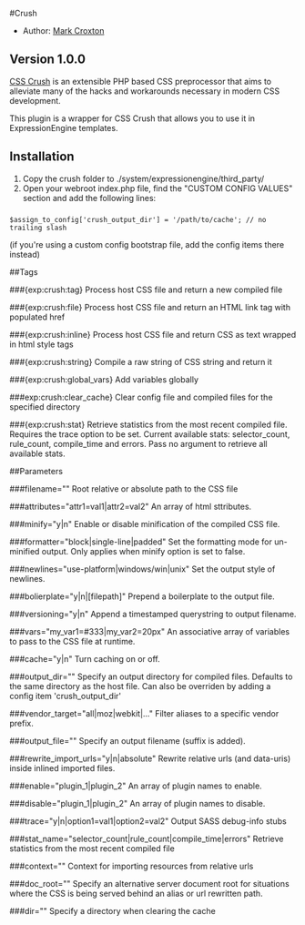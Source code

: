 #Crush

* Author: [Mark Croxton](http://hallmark-design.co.uk/)

## Version 1.0.0

[CSS Crush](https://github.com/peteboere/css-crush) is an extensible PHP based CSS preprocessor that aims to alleviate many of the hacks and workarounds necessary in modern CSS development.

This plugin is a wrapper for CSS Crush that allows you to use it in ExpressionEngine templates.

## Installation

1. Copy the crush folder to ./system/expressionengine/third_party/
2. Open your webroot index.php file, find the "CUSTOM CONFIG VALUES" section and add the following lines:

###
	
	$assign_to_config['crush_output_dir'] = '/path/to/cache'; // no trailing slash


(if you're using a custom config bootstrap file, add the config items there instead)

##Tags

###{exp:crush:tag}
Process host CSS file and return a new compiled file

###{exp:crush:file}
Process host CSS file and return an HTML link tag with populated href

###{exp:crush:inline}
Process host CSS file and return CSS as text wrapped in html style tags

###{exp:crush:string}
Compile a raw string of CSS string and return it

###{exp:crush:global_vars}
Add variables globally

###exp:crush:clear_cache}
Clear config file and compiled files for the specified directory

###{exp:crush:stat}
Retrieve statistics from the most recent compiled file. 
Requires the trace option to be set. 
Current available stats: selector_count, rule_count, compile_time and errors. 
Pass no argument to retrieve all available stats.


##Parameters

###filename=""
Root relative or absolute path to the CSS file

###attributes="attr1=val1|attr2=val2"
An array of html sttributes.

###minify="y|n"
Enable or disable minification of the compiled CSS file.

###formatter="block|single-line|padded"
Set the formatting mode for un-minified output. 
Only applies when minify option is set to false.

###newlines="use-platform|windows/win|unix"
Set the output style of newlines.

###bolierplate="y|n|[filepath]"
Prepend a boilerplate to the output file.

###versioning="y|n"
Append a timestamped querystring to output filename.

###vars="my_var1=#333|my_var2=20px"
An associative array of variables to pass to the CSS file at runtime.

###cache="y|n"
Turn caching on or off.

###output_dir=""
Specify an output directory for compiled files. 
Defaults to the same directory as the host file.
Can also be overriden by adding a config item 'crush_output_dir'

###vendor_target="all|moz|webkit|..."
Filter aliases to a specific vendor prefix.

###output_file=""
Specify an output filename (suffix is added).

###rewrite_import_urls="y|n|absolute"
Rewrite relative urls (and data-uris) inside inlined imported files.

###enable="plugin_1|plugin_2"
An array of plugin names to enable.

###disable="plugin_1|plugin_2"
An array of plugin names to disable.

###trace="y|n|option1=val1|option2=val2"
Output SASS debug-info stubs

###stat_name="selector_count|rule_count|compile_time|errors"
Retrieve statistics from the most recent compiled file

###context=""
Context for importing resources from relative urls

###doc_root=""
Specify an alternative server document root for situations where 
the CSS is being served behind an alias or url rewritten path.

###dir=""
Specify a directory when clearing the cache
